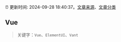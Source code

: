 :alarm_clock: 更新时间: 2024-09-28 18:40:37。[文章来源](/README.md)、[文章分类](/TAGS.md)

## Vue


> 关键字：`Vue`、`ElementUI`、`Vant`



